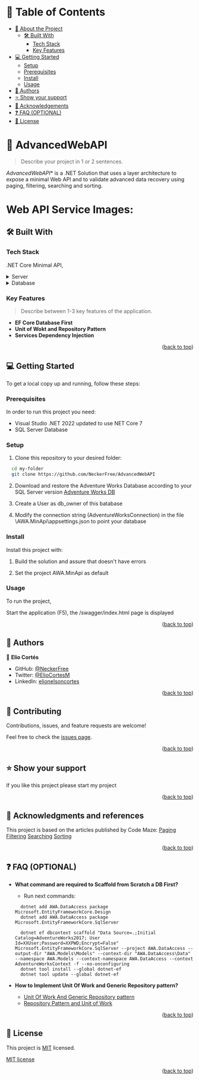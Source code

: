 <a name="readme-top"></a>

<!-- TABLE OF CONTENTS -->

# 📗 Table of Contents

- [📖 About the Project](#about-project)
  - [🛠 Built With](#built-with)
    - [Tech Stack](#tech-stack)
    - [Key Features](#key-features)
- [💻 Getting Started](#getting-started)
  - [Setup](#setup)
  - [Prerequisites](#prerequisites)
  - [Install](#install)
  - [Usage](#usage)
- [👥 Authors](#authors)
- [⭐️ Show your support](#support)
- [🙏 Acknowledgements](#acknowledgements)
- [❓ FAQ (OPTIONAL)](#faq)
- [📝 License](#license)

<!-- PROJECT DESCRIPTION -->

# 📖 AdvancedWebAPI <a name="about-project"></a>

> Describe your project in 1 or 2 sentences.

*AdvancedWebAPI** is a .NET Solution that uses a layer architecture to expose a minimal Web API 
and to validate advanced data recovery using paging, filtering, searching and sorting.

# Web API Service Images:

## 🛠 Built With <a name="built-with"></a>

### Tech Stack <a name="tech-stack"></a>

.NET Core Minimal API, 

<details>
  <summary>Server</summary>
  <ul>
    <li><a href="https://learn.microsoft.com/en-us/aspnet/core/fundamentals/minimal-apis">Minimal API</a></li>
  </ul>
</details>

<details>
<summary>Database</summary>
  <ul>
    <li><a href="https://www.microsoft.com/en-US/download/details.aspx?id=101064">SQL Server</a></li>
  </ul>
</details>

<!-- Features -->

### Key Features <a name="key-features"></a>

> Describe between 1-3 key features of the application.

- **EF Core Database First**
- **Unit of Wokt and Repository Pattern**
- **Services Dependency Injection**

<p align="right">(<a href="#readme-top">back to top</a>)</p>

<!-- GETTING STARTED -->

## 💻 Getting Started <a name="getting-started"></a>

To get a local copy up and running, follow these steps:

### Prerequisites

In order to run this project you need:

- Visual Studio .NET 2022 updated to use NET Core 7
- SQL Server Database 

### Setup

1. Clone this repository to your desired folder:

```sh
  cd my-folder
  git clone https://github.com/NeckerFree/AdvancedWebAPI
```

2. Download and restore the Adventure Works Database according to your SQL Server version
[Adventure Works DB](https://github.com/Microsoft/sql-server-samples/releases/tag/adventureworks)

3. Create a User as db_owner of this batabase

4. Modify the connection string (AdventureWorksConnection) in the file \AWA.MinApi\appsettings.json to point your database
### Install

Install this project with:
1. Build the solution and assure that doesn't have errors

2. Set the project AWA.MinApi as default 

### Usage

To run the project, 

Start the application (F5), the /swagger/index.html page is displayed

<p align="right">(<a href="#readme-top">back to top</a>)</p>

<!-- AUTHORS -->

## 👥 Authors <a name="authors"></a>

👤 **Elio Cortés**

- GitHub: [@NeckerFree](https://github.com/NeckerFree)
- Twitter: [@ElioCortesM](https://twitter.com/ElioCortesM)
- LinkedIn: [elionelsoncortes](https://www.linkedin.com/in/elionelsoncortes/)


<p align="right">(<a href="#readme-top">back to top</a>)</p>

<!-- CONTRIBUTING -->

## 🤝 Contributing <a name="contributing"></a>

Contributions, issues, and feature requests are welcome!

Feel free to check the [issues page](../../issues/).

<p align="right">(<a href="#readme-top">back to top</a>)</p>

<!-- SUPPORT -->

## ⭐️ Show your support <a name="support"></a>

If you like this project please start my project

<p align="right">(<a href="#readme-top">back to top</a>)</p>

<!-- ACKNOWLEDGEMENTS -->

## 🙏 Acknowledgments and references <a name="acknowledgements"></a>
This project is based on the articles published by Code Maze:
[Paging](https://code-maze.com/paging-aspnet-core-webapi)
[Filtering](https://code-maze.com/filtering-aspnet-core-webapi)
[Searching](https://code-maze.com/searching-aspnet-core-webapi)
[Sorting](https://code-maze.com/sorting-aspnet-core-webapi)

<p align="right">(<a href="#readme-top">back to top</a>)</p>

<!-- FAQ (optional) -->

## ❓ FAQ (OPTIONAL) <a name="faq"></a>

- **What command are required to Scaffold from Scratch a DB First?**

  - Run next commands:
  ```
    dotnet add AWA.DataAccess package Microsoft.EntityFrameworkCore.Design
    dotnet add AWA.DataAccess package Microsoft.EntityFrameworkCore.SqlServer

    dotnet ef dbcontext scaffold "Data Source=.;Initial Catalog=AdventureWorks2017; User Id=XXUser;Password=XXPWD;Encrypt=False" Microsoft.EntityFrameworkCore.SqlServer --project AWA.DataAccess --output-dir "AWA.Models\Models" --context-dir "AWA.DataAccess\Data" --namespace AWA.Models --context-namespace AWA.DataAccess --context AdventureWorksContext -f --no-onconfiguring
    dotnet tool install --global dotnet-ef
    dotnet tool update --global dotnet-ef 
  ```
- **How to Implement Unit Of Work and Generic Repository pattern?**
   - [Unit Of Work And Generic Repository pattern](https://www.c-sharpcorner.com/article/implement-unit-of-work-and-generic-repository-pattern-in-a-web-api-net-core-pro)
   - [Repository Pattern and Unit of Work](https://enlear.academy/repository-pattern-and-unit-of-work-with-asp-net-core-web-api-6802e1aa4f78)

<p align="right">(<a href="#readme-top">back to top</a>)</p>

<!-- LICENSE -->

## 📝 License <a name="license"></a>

This project is [MIT](./LICENSE) licensed.

[MIT license](https://choosealicense.com/licenses/mit/) 

<p align="right">(<a href="#readme-top">back to top</a>)</p>







